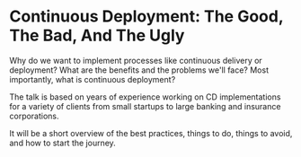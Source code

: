 Continuous Deployment: The Good, The Bad, And The Ugly
======================================================

Why do we want to implement processes like continuous delivery or deployment? What are the benefits and the problems we'll face? Most importantly, what is continuous deployment?

The talk is based on years of experience working on CD implementations for a variety of clients from small startups to large banking and insurance corporations.

It will be a short overview of the best practices, things to do, things to avoid, and how to start the journey.
